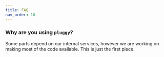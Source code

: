 ```yaml
---
title: FAQ
nav_order: 10
---
```


### Why are you using `pluggy`?

Some parts depend on our internal services, however we are working on making
most of the code available. This is just the first piece.

